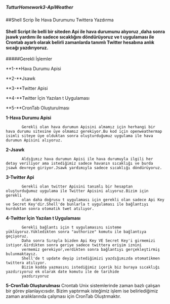 ##### TutturHomework3-ApiWeather
 
##Shell Scrip İle Hava Durumunu Twittera Yazdırma
        
#### Shell Script ile belli bir siteden Api ile hava durumunu alıyoruz ,daha sonra jsawk yardımı ile sadece sıcaklığını döndürüyoruz ve t uygulaması ile Crontab ayarlı olarak belirli zamanlarda tanımlı Twitter hesabına anlık sıcağı yazdırıyoruz.

#####Gerekli İşlemler

  **1-**Hava Durumu Apisi

  **2-**Jsawk 

  **3-**Twitter Apisi

  **4-**Twitter İçin Yazılan t Uygulaması

  **5-**CronTab Oluşturulması

 
  **1-Hava Durumu Apisi**
   
           Gerekli olan hava durumun Apisini almamız için herhangi bir hava durumu sitesine üye olmamız gerekiyor.Bu kod için openweathermap isimli siteye üye olduktan sonra oluşturduğumuz uygulama ile hava durumun Apisini alıyoruz.
    
    
  **2-Jsawk**
   
           Aldığımız hava durumun Apisi ile hava durumuyla ilgili her detay veriliyor ama istediğimiz sadece havanın sıcaklığı ve burda jsawk devreye giriyor.Jsawk yardımıyla sadece sıcaklığı döndürüyoruz.
       
  **3-Twitter Api**
           
           Gerekli olan twitter Apisini tanımlı bir hesaptan oluşturduğumuz uygulama ile Twitter Apisini alıyoruz.Bizim için gerekli
           olan daha doğrusu t uygulaması için gerekli olan sadece Api Key ve Secret Key'dir.Shell'de bunlarla t uygulaması ile bağlantıyı kurduktan sonra otomatik twet atılıyor.
           
  **4-Twitter İçin Yazılan t Uygulaması**
         
           Gerekli bağlantı için t uygulamasını sisteme yüklüyoruz.Yükledikten sonra "authorize" komutu ile bağlantıya geçiyoruz.
           Daha sonra Sırayla bizden Api Key VE Secret Key'i girmemizi istiyor.Girdikten sonra geriye sadece twittera erişim iznini
           vermemiz gerekiyor,verdikten sonra bağlantıyı gerçekleştirmiş bulunmaktayız.
           Shell'de t update deyip istediğimizi yazdığımızda otomatikmen twittera atılıyor.
           Bizim kodda yazmasını istediğimiz içerik biz buraya sıcaklığı yazdırıyoruz ek olarak date komutu ile de tarihide
           yazdırıyoruz
           
   **5-CronTab Oluşturulması**
           Crontab Unix sistemlerinde zaman bazlı çalışan bir görev planlayıcısıdır.
           Bizim yaptırmak isteğimiz işlem ise belirlediğimiz zaman aralıklarında çalşması için CronTab Oluştrmaktır. 
     
     
     
     
     
     
     
